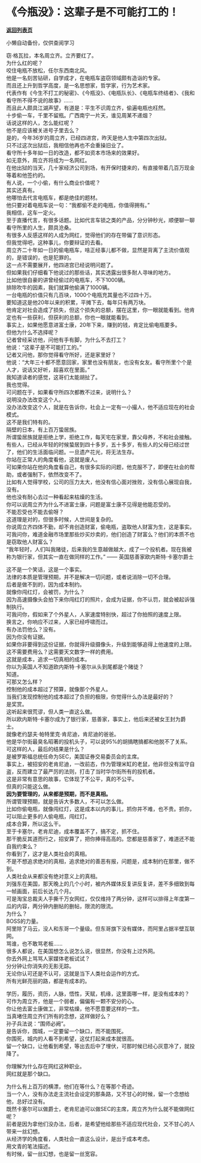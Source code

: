 # 《今瓶没》：这辈子是不可能打工的！

[**返回列表页**](/gzh/记忆承载)

小懒自动备份，仅供查阅学习

窃·格瓦拉，本名周立齐。立齐要红了。  
为什么红的呢？  
咬住电瓶不放松，任尔东西南北风。  
他是一名刻苦钻研，自学成才，在电瓶车盗窃领域颇有造诣的专家。  
而且还上升到哲学高度，是一名思想家，哲学家，行为艺术家。  
代表作有《今生不打工的秘密》、《今瓶没》、《电瓶队长》、《电瓶车终结者》、《我和看守所不得不说的故事》......  
而且此人颇具江湖声望，有道是：平生不识周立齐，偷遍电瓶也枉然。  
十步偷一车，千里不留瓶。广西南宁一片天，谁见周某不递烟？  
话说这样的人，怎么能红呢？  
他不是应该被关进号子里去么？  
是的，今年36岁的周立齐，已经四进宫，昨天是他人生中第四次出狱。  
只不过这次出狱后，我相信他再也不会重操旧业了。  
看守所十多年如一日的改造，都不如资本市场来的效果好。  
如无意外，周立齐将成为一名网红。  
在他出狱的当天，几十家经济公司到场，有开保时捷来的，有直接带着几百万现金等着和他签约的。  
有人说，一个小偷，有什么商业价值呢？  
其实还真有。  
他哪怕去代言电瓶车，都是绝佳的题材。  
他只要对着电瓶车说一句：“我都偷不走的电瓶，你值得拥有。”  
我相信，这车一定火。  
至于直播代言，有很多话题。比如代言车锁之类的产品，分分钟秒光，顺便聊一聊看守所里的人生，颇具沧桑。  
有很多人反感这样的人成为网红，觉得他们的存在带偏了意识形态。  
但我觉得吧，这种事儿，你要辩证的去看。  
周立齐二十年如一日的偷电瓶车，啥正经事儿都不做，显然是背离了主流价值观的，是错误的，也是犯罪的。  
这一点不需要展开，他四进宫已经说明问题了。  
但如果我们仔细看下他说过的那些话，其实透露出很多耐人寻味的地方。  
比如他很自豪的讲曾经偷过的电瓶车，不下1000辆。  
排除吹牛的因素，我们就算他偷满了1000辆。  
一台电瓶的价值只有几百块，1000个电瓶充其量也不过四十万。  
要知道这是他20年以来的积累，平摊下去，每年只有两万块。  
他肯定对社会造成了损失，但这个损失的总额，摆在这里，你一眼就能看到。他肯定也有一些获利，但获利的总额，你也一眼就能看到。  
事实上，如果他愿意进富士康，20年下来，赚到的钱，肯定比偷电瓶要多。  
但他为什么不选择呢？  
记者曾经采访他，问他有手有脚，为什么不去打工？  
他说：“这辈子是不可能打工的。”  
记者又问他，那你觉得看守所好，还是家里好？  
他说：“大年三十都不愿意回家，家里也没有朋友，也没有女友。看守所里个个是人才，说话又好听，超喜欢在里面。”  
我知道读者的感觉，这哥们太能胡扯了。  
我也觉得。  
可问题在于，如果看守所四次都教不过来，说明什么？  
说明没办法改变这个人。  
没办法改变这个人，就是在告诉你，社会上一定有一小撮人，他不适应现在的社会模式。  
这不是我们特有的。  
隔壁的日本，有上百万蛰居族。  
所谓蛰居族就是拒绝上学，拒绝工作，每天宅在家里，靠父母养，不和社会接触。  
有些人，已经从年轻的时候蛰居到四十多岁，五十多岁，有些人的父母已经过世了，他们的生活面临问题。一旦遗产花光，将无法生存。  
你站在正常人的角度看他，这就是废人。  
可如果你站在他的角度看自己，有很多实际的问题，他克服不了，即便在社会的帮助，或者强制下，依然改变不了。  
比如有人觉得学校，公司的压力太大，他没有信心面对挫败，没有信心展现自我，没有。  
他也没有耐心去过一种看起来枯燥的生活。  
你可以说周立齐为什么不进富士康，问题是富士康不见得是他能忍受的。  
不能忍受也不能去偷呀？  
这道理是对的，但很多时候，人世间是复杂的。  
你说周立齐四体不勤，却不肯创造财富，偷电瓶，盗取他人财富为生，这是事实。  
可我问你，难道金融市场里那些炒买炒卖的，他们创造了财富么？他们的本质不也是窃取他人财富么？  
“我年轻时，人们叫我赌徒，后来我的生意越做越大，成了一个投机者。现在我被称为银行家，但其实一直在做同样的工作。” —— 英国慈善家欧内斯特·卡塞尔爵士  
  
这不是一个笑话，这是一个事实。  
法律的本质是管理预期，并不是解决一切问题，或者说消除一切不合理。  
后者是做不到的，因为成本制约。  
就像你闯红灯，会被罚，为什么？  
因为高速摄像头会拍下来你闯红灯的照片，会成为证据，你不认罚，就会被起诉强制执行。  
可我问你，假如来了个外星人，人家速度特别快，超过了你拍照的速度上限。  
换言之，你响应不过来，人家已经呼啸而过。  
有办法罚他么？没有。  
因为你没有证据。  
如果你非要得到这份证据，你就得升级摄像头，升级到能够追得上他速度的上限。  
这不需要费用么？这需要天文数字一样的费用。  
这就是成本，追求一切真相的成本。  
你以为英国人不知道欧内斯特·卡塞尔从头到尾都是个赌徒？  
知道。  
可那又怎么样？  
控制他的成本超过了预算，就像那个外星人。  
当我们发现控制他的成本超过了负担的极限，你觉得什么办法是最好的？  
是奖赏。  
这听起来很荒谬，但人类一直这么做。  
所以欧内斯特·卡塞尔成为了银行家，慈善家，事实上，他后来还被女王封为爵士。  
就像老约瑟夫·帕特里克·肯尼迪，肯尼迪的爸爸。  
他是华尔街最臭名昭著的投机头子，可以说95%的胡搞瞎搞都和他脱不了关系。  
可这样的人，最后的结果是什么？  
是被罗斯福总统任命为SEC，美国证券交易委员会的主席。  
事实上，被招安的老肯尼迪，一改前态，作为管理米缸的老鼠，他非但没有监守自盗，反而建立了最严厉的法则，打击了当时华尔街所有的投机者。  
这是非常有意思的故事，它体现了不公平，真的不公平。  
但真的只能这么做。  
 **因为要管理的，从来都是预期，而不是真相。**  
所谓管理预期，就是告诉大多数人，不可以怎么做。  
比如你偷电瓶，就像闯红灯，这是成本以内的事儿，抓你并不难，也不贵。抓你，可以阻止更多的人偷电瓶，闯红灯。  
成本合算，所以这么干。  
至于卡塞尔，老肯尼迪，成本覆盖不了，搞不定，抓不住。  
那干脆反其道而行之，招安算了，把你捧得高高的。您都是慈善家了，难道还不能自我约束么？  
你看到了，这才是人类社会的真相。  
不是不想追求绝对的真相，追求绝对的善恶有报，问题是，成本制约在那里，做不到。  
人类社会从来都没有绝对意义上的真相。  
刘强东在美国，那天晚上的几个小时，被内外媒体反复讲反复讲，差不多细致到每一帧画面，前后长达几个月。  
可是淘宝总裁夫人手撕千万女网红，仅仅维持了两分钟，这样可以排得上年度第一瓜的内容，两分钟内删帖的删帖，限流的限流。  
为什么？  
BOSS的力量。  
阿里除了马云，没人和东哥一个量级。但东哥旗下没有媒体，而阿里占据半壁互联网。  
骂谁，也不敢骂老板......  
很多人都说，在美国想怎么说怎么说，很显然，你没有上过外网。  
你去外网上骂骂人家媒体老板试试？  
分分钟让你消失的无影无踪。  
无论你认可还是不认可，这就是当下人类社会运作的方式。  
所有光鲜亮丽的路，都是有成本的。  
  
学历，履历，资历，人脉，悟性，天赋，机缘，这里面哪一样，是没有成本的？  
可作为周立齐，他是一个弱者，偏偏有一颗不安分的心。  
你让他去富士康做工，非常枯燥，他不愿意要这样的一生。  
当真堵住周立齐们所有的念想，这样做好么？  
孙子兵法说：“围师必阙”。  
是告诉你，围城，一定要留一个缺口，而不能围死。  
你围死，城内的人看不到希望，这仗打起来成本就很高。  
留一个缺口，让他看到希望，等出去后中了埋伏，可那时候已经心灰意冷了，就投降了。  
  
你理解为什么存在网红这种职业。  
网红就是那个缺口。  
  
为什么有上百万的横漂，他们在等什么？在等那个奇迹。  
当一个人，没有办法走主流社会设定的那条路，又不甘心的时候，留一个念想给他，总好过没有。  
既然卡塞尔可以做爵士，老肯尼迪可以做SEC的主席，周立齐为什么就不能做网红呢？  
前者是因为拿他们没办法，后者，是希望他给那些不适应现代社会，又不甘心的人带来一丝幻想。  
从经济学的角度看，人类社会一直这么设计，是出于成本考虑。  
用文青的笔法描述。  
有时候，留一丝幻想，也是留一丝宽容。

